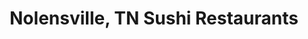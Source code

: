 ---
layout: city
title: Nolensville, TN Sushi Restaurants
permalink: /tennessee/nolensville/
stateAbbr: TN
stateName: Tennessee
cityName: Nolensville
---